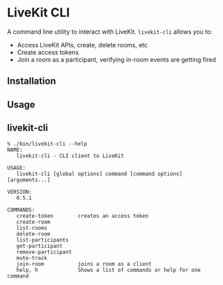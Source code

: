 # LiveKit CLI

A command line utility to interact with LiveKit. `livekit-cli` allows you to:

- Access LiveKit APIs, create, delete rooms, etc
- Create access tokens
- Join a room as a participant, verifying in-room events are getting fired

## Installation



## Usage

## livekit-cli

```shell
% ./bin/livekit-cli --help
NAME:
   livekit-cli - CLI client to LiveKit

USAGE:
   livekit-cli [global options] command [command options] [arguments...]

VERSION:
   0.5.1

COMMANDS:
   create-token        creates an access token
   create-room
   list-rooms
   delete-room
   list-participants
   get-participant
   remove-participant
   mute-track
   join-room           joins a room as a client
   help, h             Shows a list of commands or help for one command
```
